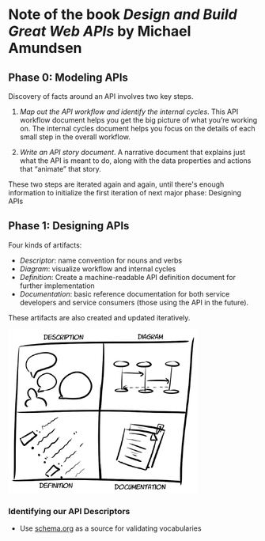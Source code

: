 # Note of the book *Design and Build Great Web APIs* by Michael Amundsen

## Phase 0: Modeling APIs

Discovery of facts around an API involves two key steps.

1. *Map out the API workflow and identify the internal cycles*. This API workflow document helps you get the big picture of what you’re working on. The internal cycles document helps you focus on the details of each small step in the overall workflow.

2. *Write an API story document*. A narrative document that explains just what the API is meant to do, along with the data properties and actions that “animate” that story.

These two steps are iterated again and again, until there's enough information to initialize the first iteration of next major phase: Designing APIs

## Phase 1: Designing APIs

Four kinds of artifacts:

* *Descriptor*: name convention for nouns and verbs
* *Diagram*: visualize workflow and internal cycles
* *Definition*: Create a machine-readable API definition document for further implementation
* *Documentation*: basic reference documentation for both service developers and service consumers (those using the API in the future).

These artifacts are also created and updated iteratively.

![API Design Artifacts](./images/api-design-artifacts.png "API Design Artifacts")

### Identifying our API Descriptors

* Use [schema.org](https://schema.org/) as a source for validating vocabularies
